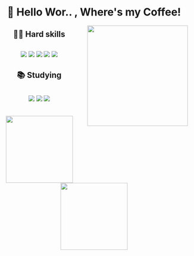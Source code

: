 
<div align="center">
<h1>👋 Hello Wor.. , Where's my Coffee!</h1>

  <img align="right" height="270" style="margin-left: 25px" src="https://1831ac3b-3829-4f1b-9fe4-2165dc6fe06c.id.repl.co/Golden%20Boy.gif">
  
</div>

<div align="center">
<h2 align='center'>🐱‍💻 Hard skills<h2>


<img src="https://camo.githubusercontent.com/41cf2a7b5af5ccf03c4fb9a6fd18069e0dbf85a6d093329b19a0943ef00ee986/68747470733a2f2f696d672e736869656c64732e696f2f62616467652f2d6373732d3135373242363f6c6f676f3d63737333266c6f676f436f6c6f723d7768697465267374796c653d666f722d7468652d6261646765">
<img  src="https://camo.githubusercontent.com/9cd1be96dbd8a12160047c3832703596cd9a1d39b0086bfb8f1b8d0085fd07ad/68747470733a2f2f696d672e736869656c64732e696f2f62616467652f2d68746d6c2d4533344632363f6c6f676f3d68746d6c35266c6f676f436f6c6f723d7768697465267374796c653d666f722d7468652d6261646765">
<img src="https://camo.githubusercontent.com/71d34f506e6bbde15c8376175ae2ed6e3d81b139b18a5db17cb1c161fe4e8c2f/68747470733a2f2f696d672e736869656c64732e696f2f62616467652f2d6a6176617363726970742d4637444631453f6c6f676f3d6a617661736372697074266c6f676f436f6c6f723d7768697465267374796c653d666f722d7468652d6261646765">
<img src="https://camo.githubusercontent.com/ee811ea5221e486193dfee6ed3e0ffaf83459a070aeedddf8c11900535b08d55/68747470733a2f2f696d672e736869656c64732e696f2f62616467652f2d6e6f64656a732d3333393933333f6c6f676f3d6e6f64652e6a73266c6f676f436f6c6f723d7768697465267374796c653d666f722d7468652d6261646765">
<img  src="https://camo.githubusercontent.com/422a6f5a0a7005a1d45619795785acc3452317a8cb6a75d59e6f185255bee191/68747470733a2f2f696d672e736869656c64732e696f2f62616467652f2d76657263656c2d3030303030303f6c6f676f3d76657263656c266c6f676f436f6c6f723d7768697465267374796c653d666f722d7468652d6261646765">

<h2 align='center'>📚 Studying<h2>

<img src="https://camo.githubusercontent.com/1cc9096d7d09156235c56fbba3032262b82cbc9b3c193c0978f695e0f78f4f4e/68747470733a2f2f696d672e736869656c64732e696f2f62616467652f2d747970657363727970742d3331373843363f6c6f676f3d74797065736372697074266c6f676f436f6c6f723d7768697465267374796c653d666f722d7468652d6261646765">
<img src="https://camo.githubusercontent.com/ff90fbc018254efc8be7cb181bf72c47630800324988ca7a71055a43fd2dcc23/68747470733a2f2f696d672e736869656c64732e696f2f62616467652f2d72656163746a732d3631444146423f6c6f676f3d7265616374266c6f676f436f6c6f723d7768697465267374796c653d666f722d7468652d6261646765">
<img src="https://camo.githubusercontent.com/c8262d7e49802bfad4415c1860ced4f95209c3c1f8bd3302e51d1127ebfb0df3/68747470733a2f2f696d672e736869656c64732e696f2f62616467652f2d646f636b65722d3234393645443f6c6f676f3d646f636b6572266c6f676f436f6c6f723d7768697465267374796c653d666f722d7468652d6261646765">
</div>

  
<div align="center">
  
  <br>

  <a href="https://github.com/IsaacGSS">
  <img height="180em" src="https://github-readme-stats.vercel.app/api?username=IsaacGSS&show_icons=true&theme=radical&include_all_commits=true&count_private=true"/>
  <img height="180em" src="https://github-readme-stats.vercel.app/api/top-langs/?username=IsaacGSS&layout=compact&langs_count=5&theme=radical"/>
</div>
